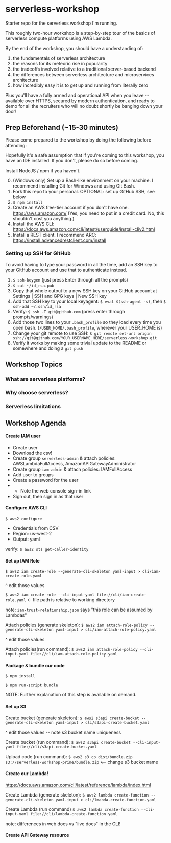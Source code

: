 # serverless-workshop
Starter repo for the serverless workshop I'm running.

This roughly two-hour workshop is a step-by-step tour of the basics of serverless compute platforms using AWS Lambda.

By the end of the workshop, you should have a understanding of:
1. the fundamentals of serverless architecture
2. the reasons for its meteoric rise in popularity
3. the tradeoffs involved relative to a traditional server-based backend
4. the differences between serverless architecture and microservices architecture 
5. how incredibly easy it is to get up and running from literally zero

Plus you'll have a fully armed and operational API when you leave -- available over HTTPS, secured by modern authentication, and ready to demo for all the recruiters who will no doubt shortly be banging down your door!

## Prep Beforehand (~15-30 minutes)
Please come prepared to the workshop by doing the following before attending:

Hopefully it's a safe assumption that if you're coming to this workshop, you have an IDE installed. If you don't, please do so before coming.

Install NodeJS / npm if you haven't.

0. (Windows only) Set up a Bash-like environment on your machine. I recommend installing Git for Windows and using Git Bash.
1. Fork this repo to your personal. OPTIONAL: set up GitHub SSH, see below
2. `$ npm install`
3. Create an AWS free-tier account if you don't have one. https://aws.amazon.com/ (Yes, you need to put in a credit card. No, this shouldn't cost you anything.)
4. Install the AWS CLI: https://docs.aws.amazon.com/cli/latest/userguide/install-cliv2.html
5. Install a REST client. I recommend ARC: https://install.advancedrestclient.com/install

### Setting up SSH for GitHub
To avoid having to type your password in all the time, add an SSH key to your GitHub account and use that to authenticate instead.

1. `$ ssh-keygen` (just press Enter through all the prompts)
2. `$ cat ~/id_rsa.pub`
3. Copy that whole output to a new SSH key on your GitHub account at Settings | SSH and GPG keys | New SSH key 
4. Add that SSH key to your local keyagent: `$ eval $(ssh-agent -s)`, then `$ ssh-add ~/.ssh/id_rsa`
5. Verify: `$ ssh -T git@github.com` (press enter through prompts/warnings)
5. Add those two lines to your `.bash_profile` so they load every time you open bash. (`/USER_HOME/.bash_profile`, wherever your USER_HOME is)
6. Change your git remote to use SSH: `$ git remote set-url origin ssh://git@github.com/YOUR_USERNAME_HERE/serverless-workshop.git`
7. Verify it works by making some trivial update to the README or somewhere and doing a `git push`

## Workshop Topics

### What are serverless platforms?

### Why choose serverless?

### Serverless limitations

## Workshop Agenda

#### Create IAM user
* Create user
* Download the csv!
* Create group `serverless-admin` & attach policies: AWSLambdaFullAccess, AmazonAPIGatewayAdministrator
* Create group `iam-admin` & attach policies: IAMFullAccess
* Add user to groups
* Create a password for the user
* * Note the web console sign-in link
* Sign out, then sign in as that user

#### Configure AWS CLI
`$ aws2 configure`

* Credentials from CSV
* Region: us-west-2
* Output: yaml

verify: `$ aws2 sts get-caller-identity`


#### Set up IAM Role
`$ aws2 iam create-role --generate-cli-skeleton yaml-input > cli/iam-create-role.yaml`

^ edit those values

`$ aws2 iam create-role --cli-input-yaml file://cli/iam-create-role.yaml` <- file path is relative to working directory

note: `iam-trust-relationship.json` says "this role can be assumed by Lambdas"

Attach policies (generate skeleton): `$ aws2 iam attach-role-policy --generate-cli-skeleton yaml-input > cli/iam-attach-role-policy.yaml`

^ edit those values

Attach policies(run command): `$ aws2 iam attach-role-policy --cli-input-yaml file://cli/iam-attach-role-policy.yaml`

#### Package & bundle our code
`$ npm install`

`$ npm run-script bundle`

NOTE: Further explanation of this step is available on demand. 

#### Set up S3
Create bucket (generate skeleton): `$ aws2 s3api create-bucket --generate-cli-skeleton yaml-input > cli/s3api-create-bucket.yaml`

^ edit those values -- note s3 bucket name uniqueness

Create bucket (run command): `$ aws2 s3api create-bucket --cli-input-yaml file://cli/s3api-create-bucket.yaml`

Upload code (run command): `$ aws2 s3 cp dist/bundle.zip s3://serverless-workshop-prime/bundle.zip` <-- change s3 bucket name

#### Create our Lambda!
https://docs.aws.amazon.com/cli/latest/reference/lambda/index.html

Create Lambda (generate skeleton): `$ aws2 lambda create-function --generate-cli-skeleton yaml-input > cli/lmabda-create-function.yaml`

Create Lambda (run command) `$ aws2 lambda create-function --cli-input-yaml file://cli/lambda-create-function.yaml`

note: differences in web docs vs "live docs" in the CLI!

#### Create API Gateway resource

